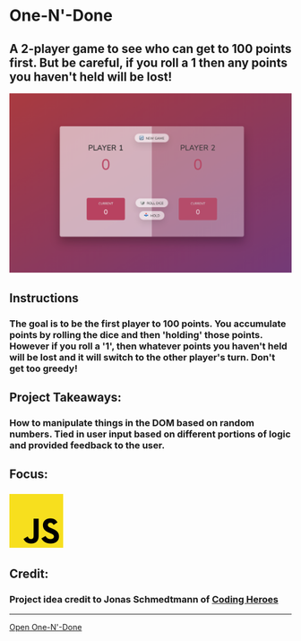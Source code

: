 # One-N'-Done
## A 2-player game to see who can get to 100 points first. But be careful, if you roll a 1 then any points you haven't held will be lost!
![One-N'-Done Preview](../../src/img/projects/previews/one-n-done.png)
## Instructions
### The goal is to be the first player to 100 points. You accumulate points by rolling the dice and then 'holding' those points. However if you roll a '1', then whatever points you haven't held will be lost and it will switch to the other player's turn. Don't get too greedy!
## Project Takeaways:
### How to manipulate things in the DOM based on random numbers. Tied in user input based on different portions of logic and provided feedback to the user.
## Focus:
### ![JavaScript Icon](../../src/img/misc/js.png)
## Credit:
### Project idea credit to Jonas Schmedtmann of [Coding Heroes](https://codingheroes.io/)

***
[Open One-N'-Done](../one-n-done.html)